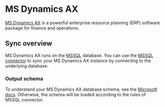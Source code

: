 # MS Dynamics AX

[MS Dynamics AX](https://dynamics.microsoft.com/en-us/ax) is a powerful enterprise resource planning (ERP) software package for finance and operations.

## Sync overview

MS Dynamics AX runs on the [MSSQL](https://docs.microsoft.com/en-us/dynamics-nav/installation-considerations-for-microsoft-sql-server) database. You can use the [MSSQL connector](mssql.md) to sync your MS Dynamics AX instance by connecting to the underlying database. 

### Output schema
To understand your MS Dynamics AX database schema, see the [Microsoft docs](https://docs.microsoft.com/en-us/dynamicsax-2012/developer/database-erds-on-the-axerd-website). Otherwise, the schema will be loaded according to the rules of MSSQL connector.  
